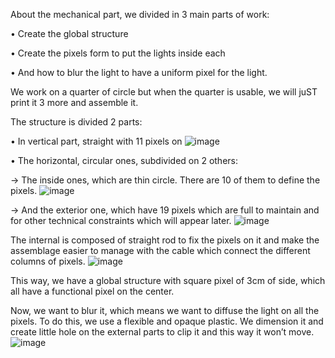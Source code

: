 About the mechanical part, we divided in 3 main parts of work:

•	Create the global structure

•	Create the pixels form to put the lights inside each 

•	And how to blur the light to have a uniform pixel for the light.

We work on a quarter of circle but when the quarter is usable, we will juST print it 3 more and assemble it.

The structure is divided 2 parts:

•	In vertical part, straight with 11 pixels on
![image](https://user-images.githubusercontent.com/84088353/118656126-8403bd80-b7ea-11eb-85d1-b87a84527feb.png)



•	The horizontal, circular ones, subdivided on 2 others:

 -> The inside ones, which are thin circle. There are 10 of them to define the pixels.
![image](https://user-images.githubusercontent.com/84088353/118656167-8fef7f80-b7ea-11eb-8633-250677afa969.png)
 
 
 

 -> And the exterior one, which have 19 pixels which are full to maintain and for other technical constraints which will appear later.
![image](https://user-images.githubusercontent.com/84088353/118656207-9b42ab00-b7ea-11eb-90e0-6417446141c9.png)




The internal is composed of straight rod to fix the pixels on it and make the assemblage easier to manage with the cable which connect the different columns of pixels.
![image](https://user-images.githubusercontent.com/84088353/118657635-f0cb8780-b7eb-11eb-84f4-d711a1c7f36a.png)




This way, we have a global structure with square pixel of 3cm of side, which all have a functional pixel on the center.

Now, we want to blur it, which means we want to diffuse the light on all the pixels. To do this, we use a flexible and opaque plastic. We dimension it and create little hole on the external parts to clip it and this way it won’t move. 
![image](https://user-images.githubusercontent.com/84088353/118656990-55d2ad80-b7eb-11eb-9736-87c868817555.png)

